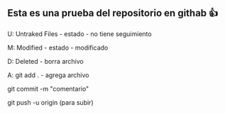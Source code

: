 ## Esta es una prueba del repositorio en githab :+1:

U: Untraked Files - estado - no tiene seguimiento

M: Modified - estado - modificado

D: Deleted - borra archivo

A: git add . - agrega archivo

git commit -m "comentario"

git push -u origin (para subir)